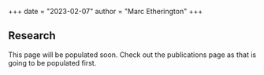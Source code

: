 +++
date = "2023-02-07"
author = "Marc Etherington"
+++
<h2>Research</h2>
This page will be populated soon. Check out the publications page as that is going to be populated first.
